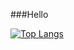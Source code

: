 ###Hello

[![Top Langs](https://github-readme-stats.vercel.app/api/top-langs/?username=oasoby&layout=compact&theme=vue-dark)](https://github.com/anuraghazra/github-readme-stats)
